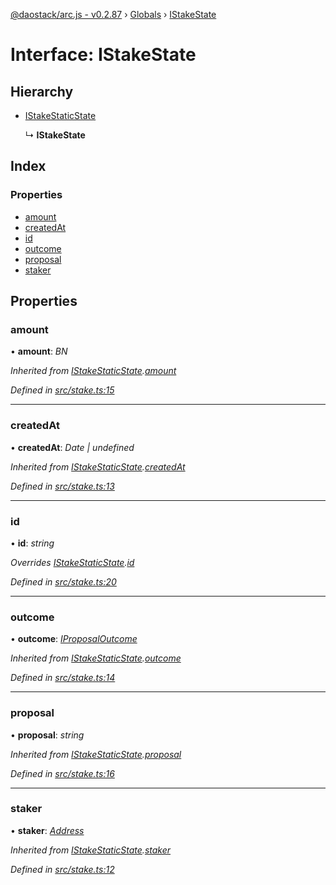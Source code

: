 [@daostack/arc.js - v0.2.87](../README.md) › [Globals](../globals.md) › [IStakeState](istakestate.md)

# Interface: IStakeState

## Hierarchy

* [IStakeStaticState](istakestaticstate.md)

  ↳ **IStakeState**

## Index

### Properties

* [amount](istakestate.md#amount)
* [createdAt](istakestate.md#createdat)
* [id](istakestate.md#id)
* [outcome](istakestate.md#outcome)
* [proposal](istakestate.md#proposal)
* [staker](istakestate.md#staker)

## Properties

###  amount

• **amount**: *BN*

*Inherited from [IStakeStaticState](istakestaticstate.md).[amount](istakestaticstate.md#amount)*

*Defined in [src/stake.ts:15](https://github.com/daostack/alchemy-monorepo/blob/6a18bc5/packages/arc.js/src/stake.ts#L15)*

___

###  createdAt

• **createdAt**: *Date | undefined*

*Inherited from [IStakeStaticState](istakestaticstate.md).[createdAt](istakestaticstate.md#createdat)*

*Defined in [src/stake.ts:13](https://github.com/daostack/alchemy-monorepo/blob/6a18bc5/packages/arc.js/src/stake.ts#L13)*

___

###  id

• **id**: *string*

*Overrides [IStakeStaticState](istakestaticstate.md).[id](istakestaticstate.md#optional-id)*

*Defined in [src/stake.ts:20](https://github.com/daostack/alchemy-monorepo/blob/6a18bc5/packages/arc.js/src/stake.ts#L20)*

___

###  outcome

• **outcome**: *[IProposalOutcome](../enums/iproposaloutcome.md)*

*Inherited from [IStakeStaticState](istakestaticstate.md).[outcome](istakestaticstate.md#outcome)*

*Defined in [src/stake.ts:14](https://github.com/daostack/alchemy-monorepo/blob/6a18bc5/packages/arc.js/src/stake.ts#L14)*

___

###  proposal

• **proposal**: *string*

*Inherited from [IStakeStaticState](istakestaticstate.md).[proposal](istakestaticstate.md#proposal)*

*Defined in [src/stake.ts:16](https://github.com/daostack/alchemy-monorepo/blob/6a18bc5/packages/arc.js/src/stake.ts#L16)*

___

###  staker

• **staker**: *[Address](../globals.md#address)*

*Inherited from [IStakeStaticState](istakestaticstate.md).[staker](istakestaticstate.md#staker)*

*Defined in [src/stake.ts:12](https://github.com/daostack/alchemy-monorepo/blob/6a18bc5/packages/arc.js/src/stake.ts#L12)*
